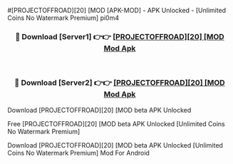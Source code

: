 #[PROJECTOFFROAD][20] [MOD [APK-MOD] - APK Unlocked - [Unlimited Coins No Watermark Premium] pi0m4



<div align="center">

<h3>🔴 Download [Server1] 👉👉 <a href="https://momento.my/?title=[PROJECTOFFROAD][20]_[MOD">[PROJECTOFFROAD][20] [MOD Mod Apk</a></h3><br>

<h3>🔴 Download [Server2] 👉👉 <a href="https://momento.my/?title=[PROJECTOFFROAD][20]_[MOD">[PROJECTOFFROAD][20] [MOD Mod Apk</a></h3>
</div>



Download [PROJECTOFFROAD][20] [MOD beta APK Unlocked

Free [PROJECTOFFROAD][20] [MOD beta APK Unlocked [Unlimited Coins No Watermark Premium]

Download [PROJECTOFFROAD][20] [MOD beta APK Unlocked [Unlimited Coins No Watermark Premium] Mod For Android
